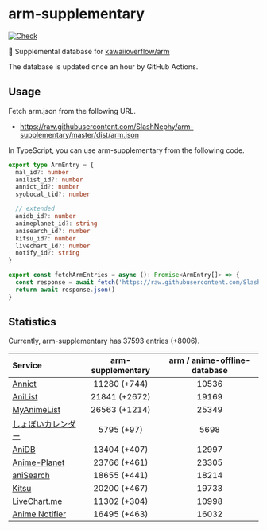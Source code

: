 # arm-supplementary

[![Check](https://github.com/SlashNephy/arm-supplementary/actions/workflows/check-node.yml/badge.svg)](https://github.com/SlashNephy/arm-supplementary/actions/workflows/check-node.yml)

💊 Supplemental database for [kawaiioverflow/arm](https://github.com/kawaiioverflow/arm)

The database is updated once an hour by GitHub Actions.

## Usage

Fetch arm.json from the following URL.

- https://raw.githubusercontent.com/SlashNephy/arm-supplementary/master/dist/arm.json

In TypeScript, you can use arm-supplementary from the following code.

```TypeScript
export type ArmEntry = {
  mal_id?: number
  anilist_id?: number
  annict_id?: number
  syobocal_tid?: number

  // extended
  anidb_id?: number
  animeplanet_id?: string
  anisearch_id?: number
  kitsu_id?: number
  livechart_id?: number
  notify_id?: string
}

export const fetchArmEntries = async (): Promise<ArmEntry[]> => {
  const response = await fetch('https://raw.githubusercontent.com/SlashNephy/arm-supplementary/master/dist/arm.json')
  return await response.json()
}
```

## Statistics

Currently, arm-supplementary has 37593 entries (+8006).

| Service                                     | arm-supplementary | arm / anime-offline-database |
| :------------------------------------------ | :---------------: | :--------------------------: |
| [Annict](https://annict.com)                |   11280 (+744)    |            10536             |
| [AniList](https://anilist.co)               |   21841 (+2672)   |            19169             |
| [MyAnimeList](https://myanimelist.net)      |   26563 (+1214)   |            25349             |
| [しょぼいカレンダー](https://cal.syoboi.jp) |    5795 (+97)     |             5698             |
| [AniDB](https://anidb.net)                  |   13404 (+407)    |            12997             |
| [Anime-Planet](https://anime-planet.com)    |   23766 (+461)    |            23305             |
| [aniSearch](https://anisearch.com)          |   18655 (+441)    |            18214             |
| [Kitsu](https://kitsu.io)                   |   20200 (+467)    |            19733             |
| [LiveChart.me](https://livechart.me)        |   11302 (+304)    |            10998             |
| [Anime Notifier](https://notify.moe)        |   16495 (+463)    |            16032             |
